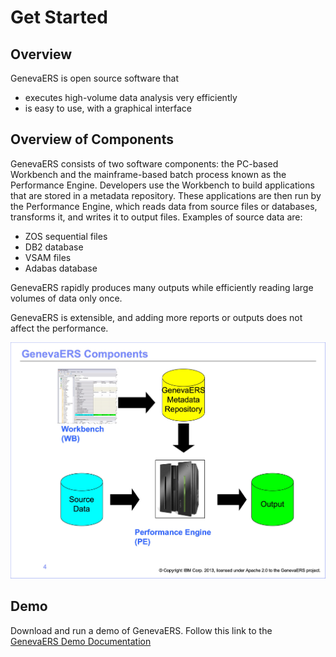 # Get Started

## Overview 
GenevaERS is open source software that
- executes high-volume data analysis very efficiently
- is easy to use, with a graphical interface
  
## Overview of Components
GenevaERS consists of two software components: the PC-based Workbench and the mainframe-based batch process known as the Performance Engine. Developers use the Workbench to build applications that are stored in a metadata repository. These applications are then run by the Performance Engine, which reads data from source files or databases, transforms it, and writes it to output files.
Examples of source data are:
- ZOS sequential files
- DB2 database
- VSAM files
- Adabas database
  
GenevaERS rapidly produces many outputs while efficiently reading large volumes of data only once.

GenevaERS is extensible, and adding more reports or outputs does not affect the performance. 

![Gen comp](../images/Module1-Introduction-to-Views/Module1_Slide4.jpeg)
  
## Demo
Download and run a demo of GenevaERS. Follow this link to the  
[GenevaERS Demo Documentation](https://genevaers.github.io/Demo/)

